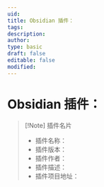 ```yaml
---
uid: 
title: Obsidian 插件：
tags: 
description: 
author: 
type: basic
draft: false
editable: false
modified: 
---
```


# Obsidian 插件：

> [!Note] 插件名片
> - 插件名称：
> - 插件版本：
> - 插件作者：
> - 插件描述：
> - 插件项目地址：